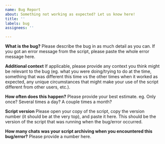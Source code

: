 ```yaml
---
name: Bug Report
about: Something not working as expected? Let us know here!
title: ''
labels: bug
assignees: ''

---
```


**What is the bug?**
Please describe the bug in as much detail as you can. If you got an error message from the script, please paste the whole error message here.

**Additional context**
If applicable, please provide any context you think might be relevant to the bug (eg. what you were doing/trying to do at the time, something that was different this time vs the other times when it worked as expected, any unique circumstances that might make your use of the script different from other users, etc.).

**How often does this happen?**
Please provide your best estimate. eg. Only once? Several times a day? A couple times a month?

**Script version**
Please open your copy of the script, copy the version number (it should be at the very top), and paste it here. This should be the version of the script that was running when the bug/error occurred.

**How many chats was your script archiving when you encountered this bug/error?**
Please provide a number here.

